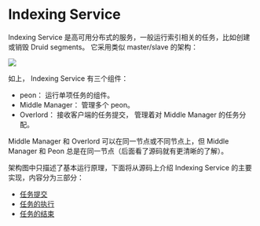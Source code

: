 # Indexing Service

Indexing Service 是高可用分布式的服务，一般运行索引相关的任务，比如创建或销毁 Druid segments。
它采用类似 master/slave 的架构：

![](./indexing-service-01.png)

如上， Indexing Service 有三个组件：
- peon： 运行单项任务的组件。
- Middle Manager： 管理多个 peon。
- Overlord： 接收客户端的任务提交， 管理着对 Middle Manager 的任务分配。

Middle Manager 和 Overlord 可以在同一节点或不同节点上，但 Middle Manager 和 Peon 总是在同一节点（后面看了源码就有更清晰的了解）。

架构图中只描述了基本运行原理，下面将从源码上介绍 Indexing Service 的主要实现，内容分为三部分：

- [任务提交](./indexing-service-submit-task.md)
- [任务的执行](./indexing-service-run-task.md)
- [任务的结束](/TODO)
